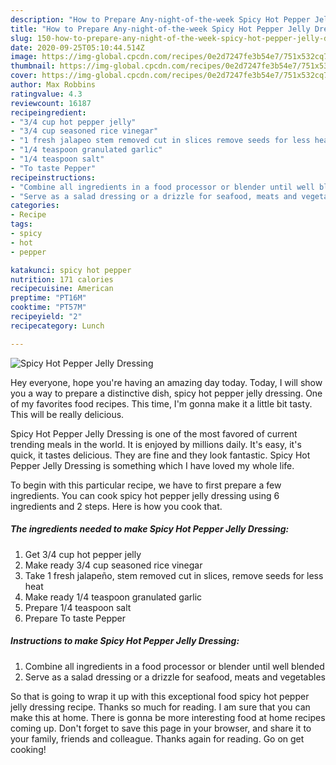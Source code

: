 ```yaml
---
description: "How to Prepare Any-night-of-the-week Spicy Hot Pepper Jelly Dressing"
title: "How to Prepare Any-night-of-the-week Spicy Hot Pepper Jelly Dressing"
slug: 150-how-to-prepare-any-night-of-the-week-spicy-hot-pepper-jelly-dressing
date: 2020-09-25T05:10:44.514Z
image: https://img-global.cpcdn.com/recipes/0e2d7247fe3b54e7/751x532cq70/spicy-hot-pepper-jelly-dressing-recipe-main-photo.jpg
thumbnail: https://img-global.cpcdn.com/recipes/0e2d7247fe3b54e7/751x532cq70/spicy-hot-pepper-jelly-dressing-recipe-main-photo.jpg
cover: https://img-global.cpcdn.com/recipes/0e2d7247fe3b54e7/751x532cq70/spicy-hot-pepper-jelly-dressing-recipe-main-photo.jpg
author: Max Robbins
ratingvalue: 4.3
reviewcount: 16187
recipeingredient:
- "3/4 cup hot pepper jelly"
- "3/4 cup seasoned rice vinegar"
- "1 fresh jalapeo stem removed cut in slices remove seeds for less heat"
- "1/4 teaspoon granulated garlic"
- "1/4 teaspoon salt"
- "To taste Pepper"
recipeinstructions:
- "Combine all ingredients in a food processor or blender until well blended"
- "Serve as a salad dressing or a drizzle for seafood, meats and vegetables"
categories:
- Recipe
tags:
- spicy
- hot
- pepper

katakunci: spicy hot pepper 
nutrition: 171 calories
recipecuisine: American
preptime: "PT16M"
cooktime: "PT57M"
recipeyield: "2"
recipecategory: Lunch

---
```



![Spicy Hot Pepper Jelly Dressing](https://img-global.cpcdn.com/recipes/0e2d7247fe3b54e7/751x532cq70/spicy-hot-pepper-jelly-dressing-recipe-main-photo.jpg)

Hey everyone, hope you're having an amazing day today. Today, I will show you a way to prepare a distinctive dish, spicy hot pepper jelly dressing. One of my favorites food recipes. This time, I'm gonna make it a little bit tasty. This will be really delicious.

Spicy Hot Pepper Jelly Dressing is one of the most favored of current trending meals in the world. It is enjoyed by millions daily. It's easy, it's quick, it tastes delicious. They are fine and they look fantastic. Spicy Hot Pepper Jelly Dressing is something which I have loved my whole life.




To begin with this particular recipe, we have to first prepare a few ingredients. You can cook spicy hot pepper jelly dressing using 6 ingredients and 2 steps. Here is how you cook that.

<!--inarticleads1-->

##### The ingredients needed to make Spicy Hot Pepper Jelly Dressing:

1. Get 3/4 cup hot pepper jelly
1. Make ready 3/4 cup seasoned rice vinegar
1. Take 1 fresh jalapeño, stem removed cut in slices, remove seeds for less heat
1. Make ready 1/4 teaspoon granulated garlic
1. Prepare 1/4 teaspoon salt
1. Prepare To taste Pepper




<!--inarticleads2-->

##### Instructions to make Spicy Hot Pepper Jelly Dressing:

1. Combine all ingredients in a food processor or blender until well blended
1. Serve as a salad dressing or a drizzle for seafood, meats and vegetables




So that is going to wrap it up with this exceptional food spicy hot pepper jelly dressing recipe. Thanks so much for reading. I am sure that you can make this at home. There is gonna be more interesting food at home recipes coming up. Don't forget to save this page in your browser, and share it to your family, friends and colleague. Thanks again for reading. Go on get cooking!
